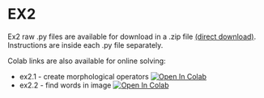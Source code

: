 # EX2
Ex2 raw .py files are available for download in a .zip file [(direct download)](https://github.com/YoniChechik/AI_is_Math/raw/master/c_02a_basic_image_processing/ex2/ex2.zip). Instructions are inside each .py file separately.

Colab links are also available for online solving:
- ex2.1 - create morphological operators [![Open In Colab](https://colab.research.google.com/assets/colab-badge.svg)](https://colab.research.google.com/github/YoniChechik/AI_is_Math/blob/master/c_02a_basic_image_processing/ex2/ex2_1.ipynb)
- ex2.2 - find words in image [![Open In Colab](https://colab.research.google.com/assets/colab-badge.svg)](https://colab.research.google.com/github/YoniChechik/AI_is_Math/blob/master/c_02a_basic_image_processing/ex2/ex2_2.ipynb)

